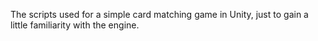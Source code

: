 The scripts used for a simple card matching game in Unity, just to gain a little familiarity with the engine.

